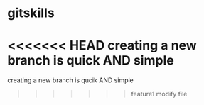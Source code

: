 # gitskills
<<<<<<< HEAD
creating a new branch is quick AND simple
=======
creating a new branch is qucik AND simple
>>>>>>> feature1
modify file